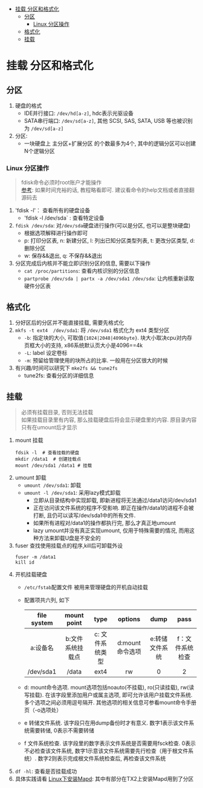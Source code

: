 <!-- TOC -->

- [挂载 分区和格式化](#挂载-分区和格式化)
    - [分区](#分区)
        - [Linux 分区操作](#linux-分区操作)
    - [格式化](#格式化)
    - [挂载](#挂载)

<!-- /TOC -->

# 挂载 分区和格式化

## 分区
1. 硬盘的格式
    - IDE并行接口: `/dev/hd[a-z]`, hdc表示光驱设备
    - SATA串行端口: `/dev/sd[a-z]`,  其他 SCSI, SAS, SATA, USB 等也被识别为 `/dev/sd[a-z]`
2. 分区:
    - 一块硬盘上 主分区+扩展分区 的个数最多为4个, 其中的逻辑分区可以创建N个逻辑分区

### Linux 分区操作
> fdisk命令必须时root账户才能操作  
> [参考](http://litaotao.blog.51cto.com/6224470/1253401): 如果时间充裕的话, 教程略看即可. 建议看命令的help文档或者直接翻源码去

1. 'fdisk -l'： 查看所有的硬盘设备
    - 'fdisk -l /dev/sda` : 查看特定设备
2. `fdisk /dev/sda`: 对`/dev/sda`硬盘进行操作(可以是分区, 也可以是整块硬盘)
    - 根据选项解释进行操作即可
    - p: 打印分区表,   n: 新建分区,  l: 列出已知分区类型列表,  t: 更改分区类型,  d: 删除分区
    - w: 保存&&退出,    q: 不保存&&退出
3. 分区完成后内核并不能立即识别分区的信息, 需要以下操作
    - `cat /proc/partitions`: 查看内核识别的分区信息
    - `partprobe /dev/sda | partx -a /dev/sda1 /dev/sda`: 让内核重新读取硬件分区表

## 格式化
1. 分好区后的分区并不能直接挂载, 需要先格式化
2. `mkfs -t ext4  /dev/sda1`: 将 `/dev/sda1` 格式化为 ext4 类型分区
    - `-b`: 指定块的大小, 可取值`{1024|2048|4096byte}`. 块大小取决cpu对内存页框大小的支持, x86系统默认页大小是4096==4k
    - `-L`: label 设定卷标
    - `-m`: 预留给管理使用的块所占的比率. 一般用在分区很大的时候
3. 有兴趣/时间可以研究下 `mke2fs && tune2fs`
    - tune2fs: 查看分区的详细信息

## 挂载
> 必须有挂载目录, 否则无法挂载   
> 如果挂载目录里有内容, 那么挂载硬盘后将会显示硬盘里的内容. 原目录内容只有在umount后才显示

1. mount 挂载
    ````
    fdsik -l  # 查看挂载的硬盘
    mkdir /data1  # 创建挂载点
    mount /dev/sda1 /data1 # 挂载
    ````
2. umount 卸载
    - `umount /dev/sda1`: 卸载
    - `umount -l /dev/sda1`: 采用lazy模式卸载
        - 立即从目录结构中实现卸载, 即新进程将无法通过/data1访问/dev/sda1
        - 正在访问该文件系统的程序不受影响. 即正在操作/data1的进程不会被打断, 且仍可以读写/dev/sda1中的所有文件. 
        - 如果所有进程对/data1的操作都执行完, 那么才真正地umount
        - lazy umount并没有真正实现umount, 仅用于特殊需要的情况, 而用这种方法来卸载U盘是不安全的
3. fuser 查找使用挂载点的程序,kill后可卸载外设
    ````
    fuser -m /data1
    kill id
    ````
4. 开机挂载硬盘
    - `/etc/fstab`配置文件 被用来管理硬盘的开机自动挂载
    - 配置项共六列, 如下

        |file system|   mount point|   type|  options|  dump|  pass|
        |:----:|:----:|:----:|:----:|:----:|:----:|
        a:设备名   |b:文件系统挂载点  |c: 文件系统类型  |d:mount命令选项    |e:转储文件系统   |f：文件系统检查
        /dev/sda1   |/data  |ext4  |rw    |0   |2
    - d: mount命令选项. mount选项包括noauto(不挂载), ro(只读挂载), rw(读写挂载). 在该字段里添加用户或属主选项, 即可允许该用户挂载文件系统. 多个选项之间必须用逗号隔开. 其他选项的相关信息可参看mount命令手册页（-o选项处）
    - e 转储文件系统. 该字段只在用dump备份时才有意义. 数字1表示该文件系统需要转储, 0表示不需要转储
    - f 文件系统检查. 该字段里的数字表示文件系统是否需要用fsck检查. 0表示不必检查该文件系统, 数字1示意该文件系统需要先行检查（用于根文件系统）. 数字2则表示完成根文件系统检查后, 再检查该文件系统
5. `df -hl`: 查看是否挂载成功
6. 具体实践请看 [Linux下安装Mapd](/application/database/mapd/InstallMapd.md): 其中有部分在TX2上安装Mapd用到了分区
